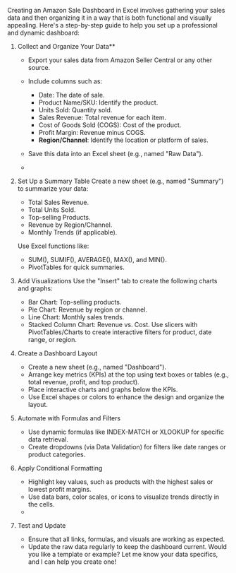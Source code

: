 Creating an Amazon Sale Dashboard in Excel involves gathering your sales data and then organizing it in a way that is both functional and visually appealing. 
Here's a step-by-step guide to help you set up a professional and dynamic dashboard:

1. Collect and Organize Your Data**
   - Export your sales data from Amazon Seller Central or any other source.
   - Include columns such as:
     - Date: The date of sale.
     - Product Name/SKU: Identify the product.
     - Units Sold: Quantity sold.
     - Sales Revenue: Total revenue for each item.
     - Cost of Goods Sold (COGS): Cost of the product.
     - Profit Margin: Revenue minus COGS.
     - **Region/Channel**: Identify the location or platform of sales.

   - Save this data into an Excel sheet (e.g., named "Raw Data").
   - 
2. Set Up a Summary Table
   Create a new sheet (e.g., named "Summary") to summarize your data:
   - Total Sales Revenue.
   - Total Units Sold.
   - Top-selling Products.
   - Revenue by Region/Channel.
   - Monthly Trends (if applicable).

   Use Excel functions like:
   - SUM(), SUMIF(), AVERAGE(), MAX(), and MIN().
   - PivotTables for quick summaries.
3. Add Visualizations
   Use the "Insert" tab to create the following charts and graphs:
   - Bar Chart: Top-selling products.
   - Pie Chart: Revenue by region or channel.
   - Line Chart: Monthly sales trends.
   - Stacked Column Chart: Revenue vs. Cost.
   Use slicers with PivotTables/Charts to create interactive filters for product, date range, or region.
   
4. Create a Dashboard Layout
   - Create a new sheet (e.g., named "Dashboard").
   - Arrange key metrics (KPIs) at the top using text boxes or tables (e.g., total revenue, profit, and top product).
   - Place interactive charts and graphs below the KPIs.
   - Use Excel shapes or colors to enhance the design and organize the layout.
     
5. Automate with Formulas and Filters
   - Use dynamic formulas like INDEX-MATCH or XLOOKUP for specific data retrieval.
   - Create dropdowns (via Data Validation) for filters like date ranges or product categories.
     
6. Apply Conditional Formatting
   - Highlight key values, such as products with the highest sales or lowest profit margins.
   - Use data bars, color scales, or icons to visualize trends directly in the cells.
   - 
7. Test and Update
   - Ensure that all links, formulas, and visuals are working as expected.
   - Update the raw data regularly to keep the dashboard current.
Would you like a template or example? Let me know your data specifics, and I can help you create one!
